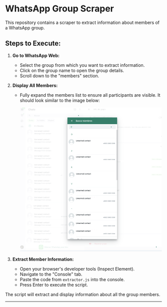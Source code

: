 # WhatsApp Group Scraper

This repository contains a scraper to extract information about members of a WhatsApp group.

## Steps to Execute:

1. **Go to WhatsApp Web:**

   - Select the group from which you want to extract information.
   - Click on the group name to open the group details.
   - Scroll down to the "members" section.

2. **Display All Members:**

   - Fully expand the members list to ensure all participants are visible. It should look similar to the image below:

     ![Alt text](images/wh_group_list.png)

3. **Extract Member Information:**

   - Open your browser's developer tools (Inspect Element).
   - Navigate to the "Console" tab.
   - Paste the code from `extractor.js` into the console.
   - Press Enter to execute the script.

The script will extract and display information about all the group members.

---
